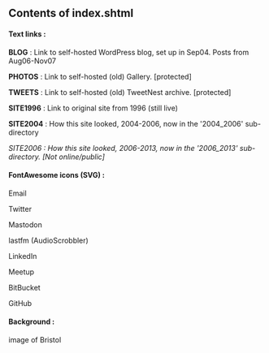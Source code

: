 ## Contents of index.shtml

#### Text links :

**BLOG** : Link to self-hosted WordPress blog, set up in Sep04. Posts from Aug06-Nov07

**PHOTOS** : Link to self-hosted (old) Gallery. [protected]

**TWEETS** : Link to self-hosted (old) TweetNest archive. [protected]

**SITE1996** : Link to original site from 1996 (still live)

**SITE2004** : How this site looked, 2004-2006, now in the '2004_2006' sub-directory

_SITE2006 : How this site looked, 2006-2013, now in the '2006_2013' sub-directory. [Not online/public]_


#### FontAwesome icons (SVG) :

Email

Twitter

Mastodon

lastfm (AudioScrobbler)

LinkedIn

Meetup

BitBucket

GitHub

#### Background :

image of Bristol